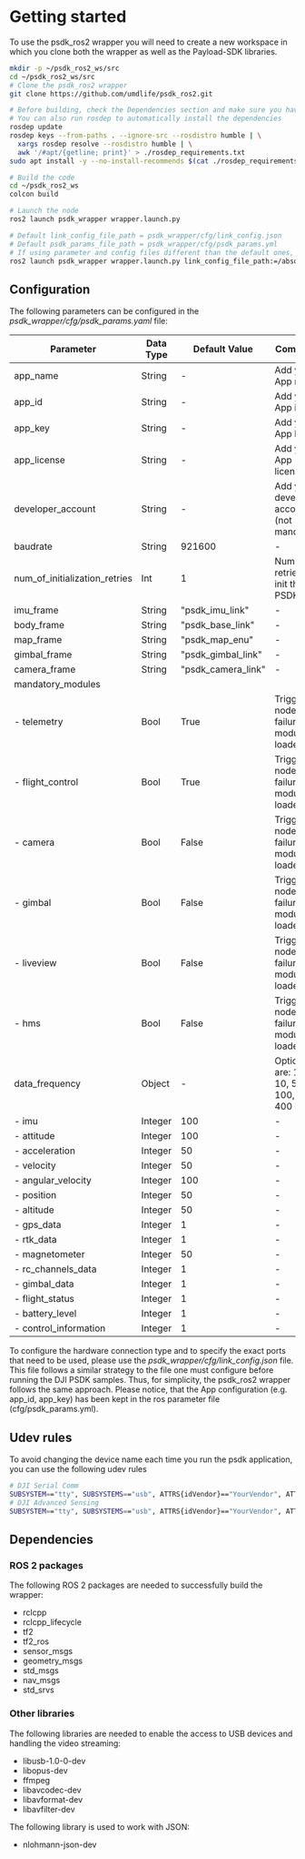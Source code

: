  # Getting started

To use the psdk_ros2 wrapper you will need to create a new workspace in which you clone both the wrapper as well as the Payload-SDK libraries. 

```bash
mkdir -p ~/psdk_ros2_ws/src
cd ~/psdk_ros2_ws/src
# Clone the psdk_ros2 wrapper
git clone https://github.com/umdlife/psdk_ros2.git

# Before building, check the Dependencies section and make sure you have everything installed
# You can also run rosdep to automatically install the dependencies
rosdep update
rosdep keys --from-paths . --ignore-src --rosdistro humble | \
  xargs rosdep resolve --rosdistro humble | \
  awk '/#apt/{getline; print}' > ./rosdep_requirements.txt
sudo apt install -y --no-install-recommends $(cat ./rosdep_requirements.txt) 

# Build the code
cd ~/psdk_ros2_ws
colcon build

# Launch the node
ros2 launch psdk_wrapper wrapper.launch.py

# Default link_config_file_path = psdk_wrapper/cfg/link_config.json
# Default psdk_params_file_path = psdk_wrapper/cfg/psdk_params.yml
# If using parameter and config files different than the default ones, you can point to them as:
ros2 launch psdk_wrapper wrapper.launch.py link_config_file_path:=/absolute/path/to/config.json psdk_params_file_path:=/absolute/path/to/params.yml

```



## Configuration

The following parameters can be configured in the *psdk_wrapper/cfg/psdk_params.yaml* file:

| Parameter                     | Data Type | Default Value                      | Comments                                    |
| ------------------------------| --------- | ---------------------------------- | ------------------------------------------- |
| app_name                      | String    | -                                  | Add your App name                           |
| app_id                        | String    | -                                  | Add your App id                             |
| app_key                       | String    | -                                  | Add your App key                            |
| app_license                   | String    | -                                  | Add your App license                        |
| developer_account             | String    | -                                  | Add your developer account (not mandatory)  |
| baudrate                      | String    | 921600                             | -                                           |
| num_of_initialization_retries | Int       | 1                                  | Num of retries to init the PSDK app         |
| imu_frame                     | String    | "psdk_imu_link"                    | -                                           |
| body_frame                    | String    | "psdk_base_link"                   | -                                           |
| map_frame                     | String    | "psdk_map_enu"                     | -                                           |
| gimbal_frame                  | String    | "psdk_gimbal_link"                 | -                                           |
| camera_frame                  | String    | "psdk_camera_link"                 | -                                           |
| mandatory_modules             |           |                                    |                                             |
| - telemetry                   | Bool      |  True                              | Trigger node failure, if module not loaded  |
| - flight_control              | Bool      |  True                              | Trigger node failure, if module not loaded  |
| - camera                      | Bool      |  False                             | Trigger node failure, if module not loaded  |
| - gimbal                      | Bool      |  False                             | Trigger node failure, if module not loaded  |
| - liveview                    | Bool      |  False                             | Trigger node failure, if module not loaded  |
| - hms                         | Bool      |  False                             | Trigger node failure, if module not loaded  |
| data_frequency                | Object    | -                                  | Options are: 1, 5, 10, 50, 100, 200, 400 Hz |
| - imu                         | Integer   | 100                                | -                                           |
| - attitude                    | Integer   | 100                                | -                                           |
| - acceleration                | Integer   | 50                                 | -                                           |
| - velocity                    | Integer   | 50                                 | -                                           |
| - angular_velocity            | Integer   | 100                                | -                                           |
| - position                    | Integer   | 50                                 | -                                           |
| - altitude                    | Integer   | 50                                 | -                                           |
| - gps_data                    | Integer   | 1                                  | -                                           |
| - rtk_data                    | Integer   | 1                                  | -                                           |
| - magnetometer                | Integer   | 50                                 | -                                           |
| - rc_channels_data            | Integer   | 1                                  | -                                           |
| - gimbal_data                 | Integer   | 1                                  | -                                           |
| - flight_status               | Integer   | 1                                  | -                                           |
| - battery_level               | Integer   | 1                                  | -                                           |
| - control_information         | Integer   | 1                                  | -                                           |


To configure the hardware connection type and to specify the exact ports that need to be used, please use the *psdk_wrapper/cfg/link_config.json* file. This file follows a similar strategy to the file one must configure before running the DJI PSDK samples. Thus, for simplicity, the psdk_ros2 wrapper follows the same approach. Please notice, that the App configuration (e.g. app_id, app_key) has been kept in the ros parameter file (cfg/psdk_params.yml). 

## Udev rules

To avoid changing the device name each time you run the psdk application, you can use the following udev rules

```bash
# DJI Serial Comm
SUBSYSTEM=="tty", SUBSYSTEMS=="usb", ATTRS{idVendor}=="YourVendor", ATTRS{idProduct}=="YourProduct", MODE="0666", SYMLINK+="dji_serial"
# DJI Advanced Sensing
SUBSYSTEM=="tty", SUBSYSTEMS=="usb", ATTRS{idVendor}=="YourVendor", ATTRS{idProduct}=="YourProduct", MODE="0666", SYMLINK+="dji_advanced_sensing"
```



## Dependencies 

### ROS 2 packages

The following ROS 2 packages are needed to successfully build the wrapper:

* rclcpp
* rclcpp_lifecycle
* tf2
* tf2_ros
* sensor_msgs
* geometry_msgs
* std_msgs
* nav_msgs
* std_srvs

### Other libraries

The following libraries are needed to enable the access to USB devices and handling the video streaming:

* libusb-1.0-0-dev
* libopus-dev 
* ffmpeg 
* libavcodec-dev 
* libavformat-dev 
* libavfilter-dev

The following library is used to work with JSON:
* nlohmann-json-dev